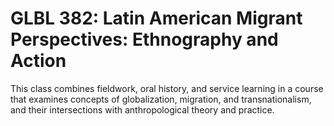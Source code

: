 # GLBL 382: Latin American Migrant Perspectives: Ethnography and Action

This class combines fieldwork, oral history, and service learning in a course that examines concepts of globalization, migration, and transnationalism, and their intersections with anthropological theory and practice.